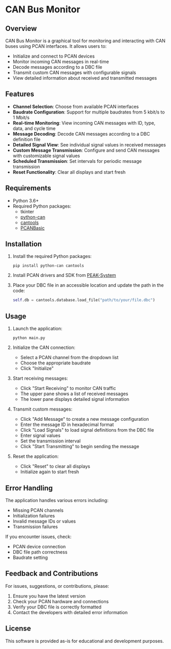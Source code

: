 # CAN Bus Monitor

## Overview
CAN Bus Monitor is a graphical tool for monitoring and interacting with CAN buses using PCAN interfaces. It allows users to:
- Initialize and connect to PCAN devices
- Monitor incoming CAN messages in real-time
- Decode messages according to a DBC file
- Transmit custom CAN messages with configurable signals
- View detailed information about received and transmitted messages

## Features
- **Channel Selection**: Choose from available PCAN interfaces
- **Baudrate Configuration**: Support for multiple baudrates from 5 kbit/s to 1 Mbit/s
- **Real-time Monitoring**: View incoming CAN messages with ID, type, data, and cycle time
- **Message Decoding**: Decode CAN messages according to a DBC definition file
- **Detailed Signal View**: See individual signal values in received messages
- **Custom Message Transmission**: Configure and send CAN messages with customizable signal values
- **Scheduled Transmission**: Set intervals for periodic message transmission
- **Reset Functionality**: Clear all displays and start fresh

## Requirements
- Python 3.6+
- Required Python packages:
  - tkinter
  - [python-can](https://python-can.readthedocs.io/)
  - [cantools](https://cantools.readthedocs.io/)
  - [PCANBasic](https://www.peak-system.com/Software-APIs.305.0.html?&L=1)

## Installation
1. Install the required Python packages:
   ```
   pip install python-can cantools
   ```

2. Install PCAN drivers and SDK from [PEAK-System](https://www.peak-system.com/Downloads.76.0.html?&L=1)

3. Place your DBC file in an accessible location and update the path in the code:
   ```python
   self.db = cantools.database.load_file("path/to/your/file.dbc")
   ```

## Usage
1. Launch the application:
   ```
   python main.py
   ```

2. Initialize the CAN connection:
   - Select a PCAN channel from the dropdown list
   - Choose the appropriate baudrate
   - Click "Initialize"

3. Start receiving messages:
   - Click "Start Receiving" to monitor CAN traffic
   - The upper pane shows a list of received messages
   - The lower pane displays detailed signal information

4. Transmit custom messages:
   - Click "Add Message" to create a new message configuration
   - Enter the message ID in hexadecimal format
   - Click "Load Signals" to load signal definitions from the DBC file
   - Enter signal values
   - Set the transmission interval
   - Click "Start Transmitting" to begin sending the message

5. Reset the application:
   - Click "Reset" to clear all displays
   - Initialize again to start fresh

## Error Handling
The application handles various errors including:
- Missing PCAN channels
- Initialization failures
- Invalid message IDs or values
- Transmission failures

If you encounter issues, check:
- PCAN device connection
- DBC file path correctness
- Baudrate setting

## Feedback and Contributions
For issues, suggestions, or contributions, please:
1. Ensure you have the latest version
2. Check your PCAN hardware and connections
3. Verify your DBC file is correctly formatted
4. Contact the developers with detailed error information

## License
This software is provided as-is for educational and development purposes.
